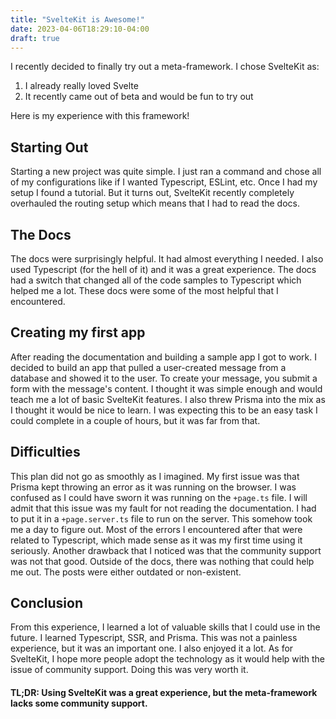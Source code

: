 ```yaml
---
title: "SvelteKit is Awesome!"
date: 2023-04-06T18:29:10-04:00
draft: true
---
```


I recently decided to finally try out a meta-framework. I chose SvelteKit as:

1. I already really loved Svelte
2. It recently came out of beta and would be fun to try out

Here is my experience with this framework!

## Starting Out

Starting a new project was quite simple. I just ran a command and chose all of my configurations like if I wanted Typescript, ESLint, etc. Once I had my setup I found a tutorial. But it turns out, SvelteKit recently completely overhauled the routing setup which means that I had to read the docs.

## The Docs

The docs were surprisingly helpful. It had almost everything I needed. I also used Typescript (for the hell of it) and it was a great experience. The docs had a switch that changed all of the code samples to Typescript which helped me a lot. These docs were some of the most helpful that I encountered.

## Creating my first app

After reading the documentation and building a sample app I got to work. I decided to build an app that pulled a user-created message from a database and showed it to the user. To create your message, you submit a form with the message's content. I thought it was simple enough and would teach me a lot of basic SvelteKit features. I also threw Prisma into the mix as I thought it would be nice to learn. I was expecting this to be an easy task I could complete in a couple of hours, but it was far from that.

## Difficulties

This plan did not go as smoothly as I imagined. My first issue was that Prisma kept throwing an error as it was running on the browser. I was confused as I could have sworn it was running on the `+page.ts` file. I will admit that this issue was my fault for not reading the documentation. I had to put it in a `+page.server.ts` file to run on the server. This somehow took me a day to figure out. Most of the errors I encountered after that were related to Typescript, which made sense as it was my first time using it seriously. Another drawback that I noticed was that the community support was not that good. Outside of the docs, there was nothing that could help me out. The posts were either outdated or non-existent.

## Conclusion

From this experience, I learned a lot of valuable skills that I could use in the future. I learned Typescript, SSR, and Prisma. This was not a painless experience, but it was an important one. I also enjoyed it a lot. As for SvelteKit, I hope more people adopt the technology as it would help with the issue of community support. Doing this was very worth it.

#### TL;DR: Using SvelteKit was a great experience, but the meta-framework lacks some community support.
